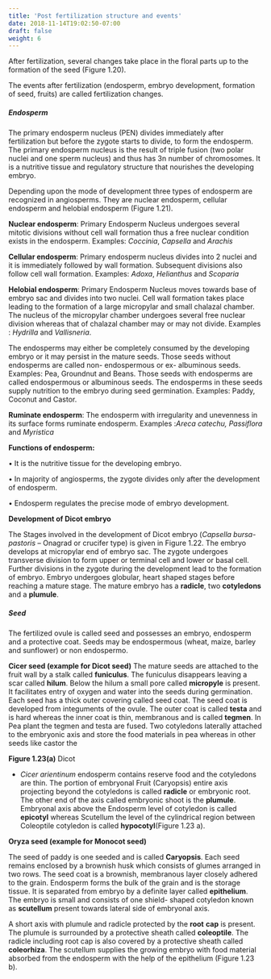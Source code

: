```yaml
---
title: 'Post fertilization structure and events'
date: 2018-11-14T19:02:50-07:00
draft: false
weight: 6
---
```

After fertilization, several changes take place in the floral parts up to the formation of the seed (Figure 1.20).

The events after fertilization (endosperm, embryo development, formation of seed, fruits) are called fertilization changes.

##### Endosperm

The primary endosperm nucleus (PEN) divides immediately after fertilization but before the zygote starts to divide, to form the endosperm. The primary endosperm nucleus is the result of triple fusion (two polar nuclei and one sperm nucleus) and thus has 3n number of chromosomes. It is a nutritive tissue and regulatory structure that nourishes the developing embryo.

Depending upon the mode of development three types of endosperm are recognized in angiosperms. They are nuclear endosperm, cellular endosperm and helobial endosperm (Figure 1.21).

**Nuclear endosperm**: Primary Endosperm Nucleus undergoes several mitotic divisions without cell wall formation thus a free nuclear condition exists in the endosperm. Examples: _Coccinia_, _Capsella_ and _Arachis_

**Cellular endosperm**: Primary endosperm nucleus divides into 2 nuclei and it is immediately followed by wall formation. Subsequent divisions also follow cell wall formation. Examples: _Adoxa_, _Helianthus_ and _Scoparia_

**Helobial endosperm**: Primary Endosperm Nucleus moves towards base of embryo sac and divides into two nuclei. Cell wall formation takes place leading to the formation of a large micropylar and small chalazal chamber. The nucleus of the micropylar chamber undergoes several free nuclear division whereas that of chalazal chamber may or may not divide. Examples : _Hydrilla_ and _Vallisneria_.

The endosperms may either be completely consumed by the developing embryo or it may persist in the mature seeds. Those seeds without endosperms are called non- endospermous or ex- albuminous seeds. Examples: Pea, Groundnut and Beans. Those seeds with endosperms are called endospermous or albuminous seeds. The endosperms in these seeds supply nutrition to the embryo during seed germination. Examples: Paddy, Coconut and Castor.

**Ruminate endosperm**: The endosperm with irregularity and unevenness in its surface forms ruminate endosperm. Examples :_Areca catechu,_ _Passiflora_ and _Myristica_

**Functions of endosperm:**

• It is the nutritive tissue for the developing embryo.

• In majority of angiosperms, the zygote divides only after the development of endosperm.

• Endosperm regulates the precise mode of embryo development.

**Development of Dicot embryo**

The Stages involved in the development of Dicot embryo (_Capsella bursa-pastoris_ – Onagrad or crucifer type) is given in Figure 1.22. The embryo develops at micropylar end of embryo sac. The zygote undergoes transverse division to form upper or terminal cell and lower or basal cell. Further divisions in the zygote during the development lead to the formation of embryo. Embryo undergoes globular, heart shaped stages before reaching a mature stage. The mature embryo has a **radicle**, two **cotyledons** and a **plumule**.

##### Seed

The fertilized ovule is called seed and possesses an embryo, endosperm and a protective coat. Seeds may be endospermous (wheat, maize, barley and sunflower) or non endospermo.

**Cicer seed (example for Dicot seed)** The mature seeds are attached to the fruit wall by a stalk called **funiculus**. The funiculus disappears leaving a scar called **hilum**. Below the hilum a small pore called **micropyle** is present. It facilitates entry of oxygen and water into the seeds during germination. Each seed has a thick outer covering called seed coat. The seed coat is developed from integuments of the ovule. The outer coat is called **testa** and is hard whereas the inner coat is thin, membranous and is called **tegmen**. In Pea plant the tegmen and testa are fused. Two cotyledons laterally attached to the embryonic axis and store the food materials in pea whereas in other seeds like castor the

**Figure 1.23(a)** Dicot

*   _Cicer arientinum_ endosperm contains reserve food and the cotyledons are thin. The portion of embryonal Fruit (Caryopsis) entire axis projecting beyond the cotyledons is called **radicle** or embryonic root. The other end of the axis called embryonic shoot is the **plumule**. Embryonal axis above the Endosperm level of cotyledon is called **epicotyl** whereas Scutellum the level of the cylindrical region between Coleoptile cotyledon is called **hypocotyl**(Figure 1.23 a).

**Oryza seed (example for Monocot seed)**

The seed of paddy is one seeded and is called **Caryopsis**. Each seed remains enclosed by a brownish husk which consists of glumes arranged in two rows. The seed coat is a brownish, membranous layer closely adhered to the grain. Endosperm forms the bulk of the grain and is the storage tissue. It is separated from embryo by a definite layer called **epithelium**. The embryo is small and consists of one shield- shaped cotyledon known as **scutellum** present towards lateral side of embryonal axis.

A short axis with plumule and radicle protected by the **root** **cap** is present. The plumule is surrounded by a protective sheath called **coleoptile**. The radicle including root cap is also covered by a protective sheath called **coleorhiza**. The scutellum supplies the growing embryo with food material absorbed from the endosperm with the help of the epithelium (Figure 1.23 b).
